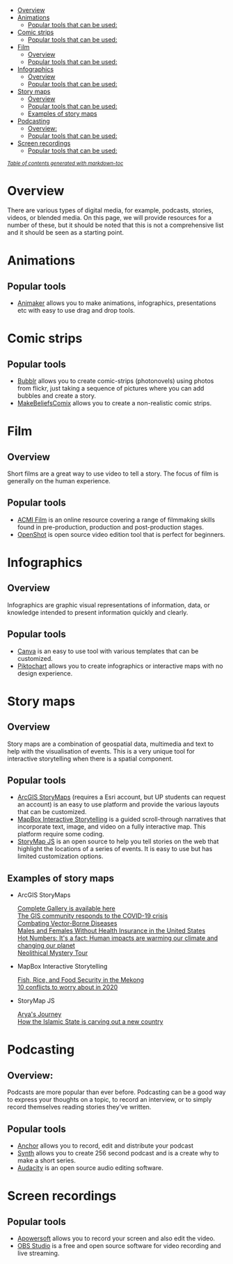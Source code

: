 - [Overview](#overview)
- [Animations](#animations)
  * [Popular tools that can be used:](#popular-tools-that-can-be-used-)
- [Comic strips](#comic-strips)
  * [Popular tools that can be used:](#popular-tools-that-can-be-used--1)
- [Film](#film)
  * [Overview](#overview-1)
  * [Popular tools that can be used:](#popular-tools-that-can-be-used--2)
- [Infographics](#infographics)
  * [Overview](#overview-2)
  * [Popular tools that can be used:](#popular-tools-that-can-be-used--3)
- [Story maps](#story-maps)
  * [Overview](#overview-3)
  * [Popular tools that can be used:](#popular-tools-that-can-be-used--4)
  * [Examples of story maps](#examples-of-story-maps)
- [Podcasting](#podcasting)
  * [Overview:](#overview-)
  * [Popular tools that can be used:](#popular-tools-that-can-be-used--5)
- [Screen recordings](#screen-recordings)
  * [Popular tools that can be used:](#popular-tools-that-can-be-used--6)

<small><i><a href='http://ecotrust-canada.github.io/markdown-toc/'>Table of contents generated with markdown-toc</a></i></small>

  

# Overview
There are various types of digital media, for example, podcasts, stories, videos, or blended media. On this page, we will provide resources for a number of these, but it should be noted that this is not a comprehensive list and it should be seen as a starting point. 


# Animations
## Popular tools
* [Animaker](https://class.animaker.com) allows you to make animations, infographics, presentations etc with easy to use drag and drop tools. 


# Comic strips
## Popular tools
* [Bubblr](https://www.pimpampum.net/en/project/bubblr-2/) allows you to create comic-strips (photonovels) using photos from flickr, just taking a sequence of pictures where you can add bubbles and create a story.
* [MakeBeliefsComix](https://www.makebeliefscomix.com) allows you to create a non-realistic comic strips. 


# Film
## Overview
Short films are a great way to use video to tell a story. The focus of film is generally on the human experience. 

## Popular tools
* [ACMI Film](https://www.acmi.net.au/education/online-learning/film-it/) is an online resource covering a range of filmmaking skills found in pre-production, production and post-production stages.
* [OpenShot](https://www.openshot.org) is open source video edition tool that is perfect for beginners. 


# Infographics
## Overview
Infographics are graphic visual representations of information, data, or knowledge intended to present information quickly and clearly. 

## Popular tools
* [Canva](https://www.canva.com) is an easy to use tool with various templates that can be customized. 
* [Piktochart](https://piktochart.com/formats/infographics/) allows you to create infographics or interactive maps with no design experience. 


# Story maps
## Overview
Story maps are a combination of geospatial data, multimedia and text to help with the visualisation of events. This is a very unique tool for interactive storytelling when there is a spatial component. 

## Popular tools
* [ArcGIS StoryMaps](https://storymaps.arcgis.com) (requires a Esri account, but UP students can request an account) is an easy to use platform and provide the various layouts that can be customized. 
* [MapBox Interactive Storytelling](https://www.mapbox.com/impact-tools/interactive-storytelling) is a guided scroll-through narratives that incorporate text, image, and video on a fully interactive map. This platform require some coding.
* [StoryMap JS](https://storymap.knightlab.com) is an open source to help you tell stories on the web that highlight the locations of a series of events. It is easy to use but has limited customization options. 

## Examples of story maps
* ArcGIS StoryMaps

    [Complete Gallery is available here](https://www.esri.com/en-us/arcgis/products/arcgis-storymaps/stories)  
    [The GIS community responds to the COVID-19 crisis](https://storymaps.arcgis.com/stories/feaf86dac1584a84978a5e49d62266ca)  
    [Combating Vector-Borne Diseases](https://paris-esth.maps.arcgis.com/apps/Cascade/index.html?appid=da37d4b79b2e44e0bd4a747c7d82aec8)  
    [Males and Females Without Health Insurance in the United States](https://www.arcgis.com/apps/StorytellingSwipe/index.html?appid=62ade4be01254971a0d94a12e6e1bfb9)  
    [Hot Numbers: It's a fact: Human impacts are warming our climate and changing our planet](https://storymaps.arcgis.com/stories/5a231e5e7d474bb886f1172f51b4b019)  
    [Neolithical Mystery Tour](https://storymaps.arcgis.com/stories/0b0a19c80a044347b31bb3e8a94992c8)  

* MapBox Interactive Storytelling

    [Fish, Rice, and Food Security in the Mekong](https://cdn-images.kontinentalist.com/static-html/food-security-mekong-river-hydropower-dam-climate-change/index.html)  
    [10 conflicts to worry about in 2020](https://melissapavlik.github.io/scrollytelling/)  

* StoryMap JS
    
    [Arya's Journey](https://storymap.knightlab.com/examples/aryas-journey/)  
    [How the Islamic State is carving out a new country](http://apps.washingtonpost.com/g/page/world/map-how-isis-is-carving-out-a-new-country/1095/)


# Podcasting
## Overview:
Podcasts are more popular than ever before. Podcasting can be a good way to express your thoughts on a topic, to record an interview, or to simply record themselves reading stories they’ve written. 

## Popular tools
* [Anchor](https://anchor.fm) allows you to record, edit and distribute your podcast
* [Synth](https://gosynth.com) allows you to create 256 second podcast and is a create why to make a short series. 
* [Audacity](https://www.audacityteam.org) is an open source audio editing software. 


# Screen recordings
## Popular tools
* [Apowersoft](https://www.apowersoft.com) allows you to record your screen and also edit the video.
* [OBS Studio](https://obsproject.com) is a free and open source software for video recording and live streaming.